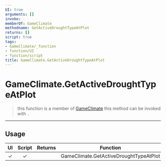 ```yaml
---
UI: true
arguments: []
invoke: .
memberOf: GameClimate
methodname: GetActiveDroughtTypeAtPlot
returns: []
script: true
tags:
- GameClimate/_function
- function/UI
- function/script
title: GameClimate.GetActiveDroughtTypeAtPlot
---
```

# GameClimate.GetActiveDroughtTypeAtPlot
> this function is a member of [GameClimate](civ-6/lua/GameClimate.md)
> this method can be invoked with `.`
-----
## Usage
|  UI | Script | Returns | Function | Arguments |
|:---:|:------:|-------:|:--------:|:---------|
|✓|✓||GameClimate.GetActiveDroughtTypeAtPlot||
